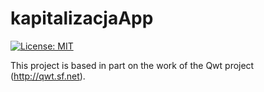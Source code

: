 # kapitalizacjaApp

[![License: MIT](https://img.shields.io/badge/License-MIT-yellow.svg)](https://opensource.org/licenses/MIT)

This project is based in part on the work of the Qwt project (http://qwt.sf.net).
